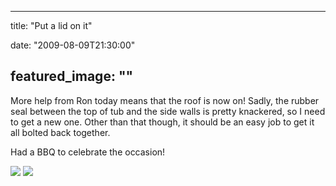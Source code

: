 
---
title: "Put a lid on it"

date: "2009-08-09T21:30:00"

featured_image: ""
---


More help from Ron today means that the roof is now on!  Sadly, the rubber seal between the top of tub and the side walls is pretty knackered, so I need to get a new one.  Other than that though, it should be an easy job to get it all bolted back together.

Had a BBQ to celebrate the occasion!

<a href="http://danandtheduke.co.uk/uploaded_images/IMG_0883-746085.JPG"><img src="http://danandtheduke.co.uk/uploaded_images/IMG_0883-746078.JPG"/></a>
<a href="http://danandtheduke.co.uk/uploaded_images/IMG_0881-746053.JPG"><img src="http://danandtheduke.co.uk/uploaded_images/IMG_0881-746018.JPG"/></a>